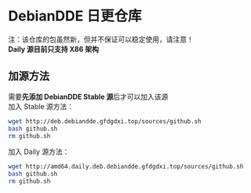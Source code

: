 # DebianDDE 日更仓库
注：该仓库的包虽然新，但并不保证可以稳定使用，请注意！  
**Daily 源目前只支持 X86 架构**
## 加源方法
需要**先添加 DebianDDE Stable 源**后才可以加入该源  
加入 Stable 源方法：  
```bash
wget http://deb.debiandde.gfdgdxi.top/sources/github.sh
bash github.sh
rm github.sh
```
加入 Daily 源方法：  
```bash
wget http://amd64.daily.deb.debiandde.gfdgdxi.top/sources/github.sh
bash github.sh
rm github.sh
```
